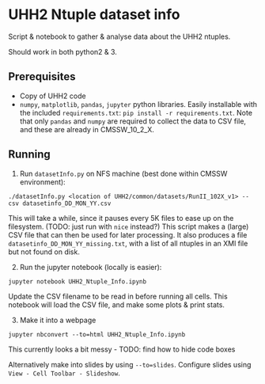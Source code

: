 # UHH2 Ntuple dataset info

Script & notebook to gather & analyse data about the UHH2 ntuples.

Should work in both python2 & 3.

## Prerequisites

- Copy of UHH2 code
- `numpy`, `matplotlib`, `pandas`, `jupyter` python libraries. Easily installable with the included `requirements.txt`: `pip install -r requirements.txt`. Note that only `pandas` and `numpy` are required to collect the data to CSV file, and these are already in CMSSW_10_2_X.

## Running

1) Run `datasetInfo.py` on NFS machine (best done within CMSSW environment):

```
./datasetInfo.py <location of UHH2/common/datasets/RunII_102X_v1> --csv datasetinfo_DD_MON_YY.csv
```

This will take a while, since it pauses every 5K files to ease up on the filesystem. (TODO: just run with `nice` instead?)
This script makes a (large) CSV file that can then be used for later processing.
It also produces a file `datasetinfo_DD_MON_YY_missing.txt`, with a list of all ntuples in an XMl file but not found on disk.

2) Run the jupyter notebook (locally is easier):

```
jupyter notebook UHH2_Ntuple_Info.ipynb
```

Update the CSV filename to be read in before running all cells.
This notebook will load the CSV file, and make some plots & print stats.

3) Make it into a webpage

```
jupyter nbconvert --to=html UHH2_Ntuple_Info.ipynb
```

This currently looks a bit messy - TODO: find how to hide code boxes

Alternatively make into slides by using `--to=slides`. Configure slides using `View - Cell Toolbar - Slideshow`.
